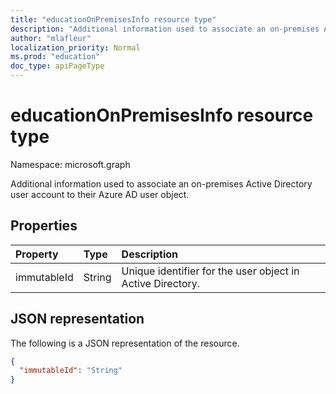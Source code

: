 ```yaml
---
title: "educationOnPremisesInfo resource type"
description: "Additional information used to associate an on-premises Active Directory user account to their Azure AD user object."
author: "mlafleur"
localization_priority: Normal
ms.prod: "education"
doc_type: apiPageType
---
```


# educationOnPremisesInfo resource type

Namespace: microsoft.graph

Additional information used to associate an on-premises Active Directory user account to their Azure AD user object.

## Properties

| Property    | Type   | Description                                               |
| :---------- | :----- | :-------------------------------------------------------- |
| immutableId | String | Unique identifier for the user object in Active Directory. |

## JSON representation

The following is a JSON representation of the resource.

<!-- {
  "blockType": "resource",
  "optionalProperties": [

  ],
  "@odata.type": "microsoft.graph.educationOnPremisesInfo"
}-->

```json
{
  "immutableId": "String"
}
```

<!-- uuid: 8fcb5dbc-d5aa-4681-8e31-b001d5168d79
2015-10-25 14:57:30 UTC -->
<!-- {
  "type": "#page.annotation",
  "description": "educationOnPremisesInfo resource",
  "keywords": "",
  "section": "documentation",
  "tocPath": ""
}-->
